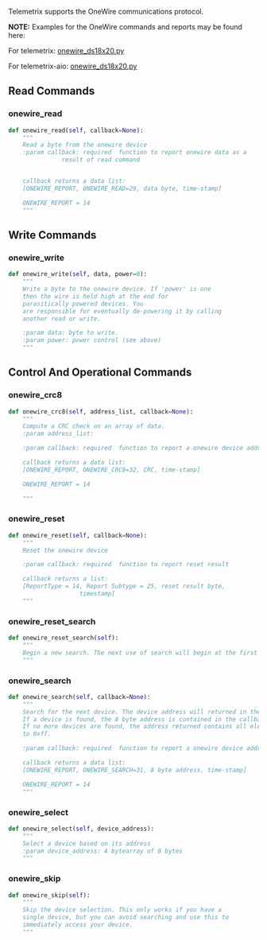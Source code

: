 Telemetrix supports the OneWire communications protocol.

**NOTE:** Examples for the OneWire commands and reports may be found here:

For telemetrix: [onewire_ds18x20.py](https://github.com/MrYsLab/telemetrix/blob/master/examples/onewire_ds18x20.py)

For telemetrix-aio: [onewire_ds18x20.py](https://github.com/MrYsLab/telemetrix-aio/blob/master/examples/onewire_ds18x20.py)


## Read Commands

### onewire_read

```python
def onewire_read(self, callback=None):
    """
    Read a byte from the onewire device
    :param callback: required  function to report onewire data as a
               result of read command


    callback returns a data list:
    [ONEWIRE_REPORT, ONEWIRE_READ=29, data byte, time-stamp]

    ONEWIRE_REPORT = 14
    """
```

## Write Commands

### onewire_write
```python
def onewire_write(self, data, power=0):
    """
    Write a byte to the onewire device. If 'power' is one
    then the wire is held high at the end for
    parasitically powered devices. You
    are responsible for eventually de-powering it by calling
    another read or write.

    :param data: byte to write.
    :param power: power control (see above)
    """
```

## Control And Operational Commands

### onewire_crc8

```python
def onewire_crc8(self, address_list, callback=None):
    """
    Compute a CRC check on an array of data.
    :param address_list:

    :param callback: required  function to report a onewire device address

    callback returns a data list:
    [ONEWIRE_REPORT, ONEWIRE_CRC8=32, CRC, time-stamp]

    ONEWIRE_REPORT = 14

    """
```

### onewire_reset

```python
def onewire_reset(self, callback=None):
    """
    Reset the onewire device

    :param callback: required  function to report reset result

    callback returns a list:
    [ReportType = 14, Report Subtype = 25, reset result byte,
                    timestamp]
    """
```

### onewire_reset_search
```python
def onewire_reset_search(self):
    """
    Begin a new search. The next use of search will begin at the first device
    """
```

### onewire_search
```python
def onewire_search(self, callback=None):
    """
    Search for the next device. The device address will returned in the callback.
    If a device is found, the 8 byte address is contained in the callback.
    If no more devices are found, the address returned contains all elements set
    to 0xff.

    :param callback: required  function to report a onewire device address

    callback returns a data list:
    [ONEWIRE_REPORT, ONEWIRE_SEARCH=31, 8 byte address, time-stamp]

    ONEWIRE_REPORT = 14
    """
```

### onewire_select
```python
def onewire_select(self, device_address):
    """
    Select a device based on its address
    :param device_address: A bytearray of 8 bytes
    """
```

### onewire_skip
```python
def onewire_skip(self):
    """
    Skip the device selection. This only works if you have a
    single device, but you can avoid searching and use this to
    immediately access your device.
    """
```
